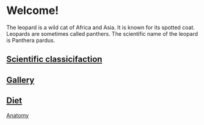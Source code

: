 # Welcome!

The leopard is a wild cat of Africa and Asia. It is known for its spotted coat. Leopards are sometimes called panthers. The scientific name of the leopard is Panthera pardus.


[Scientific classicifaction](/Scientific)
---
[Gallery](/gallery)
---
[Diet](/diet)
---
[Anatomy](/anatomy)
